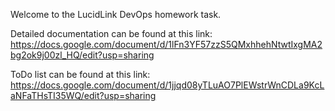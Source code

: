 Welcome to the LucidLink DevOps homework task.

Detailed documentation can be found at this link: https://docs.google.com/document/d/1lFn3YF57zzS5QMxhhehNtwtIxgMA2bg2ok9j00zl_HQ/edit?usp=sharing

ToDo list can be found at this link: https://docs.google.com/document/d/1jjqd08yTLuAO7PlEWstrWnCDLa9KcLaNFaTHsTI35WQ/edit?usp=sharing
